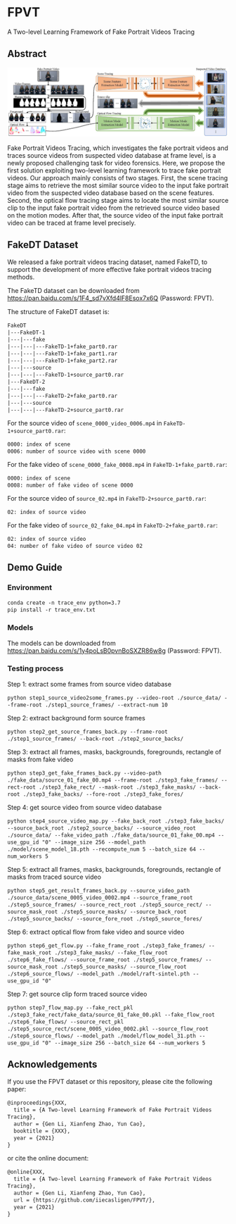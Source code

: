 # FPVT

A Two-level Learning Framework of Fake Portrait Videos Tracing

## Abstract

![FMFCC-V-Dataset](images/sample02.jpg)

Fake Portrait Videos Tracing, which investigates the fake portrait videos and traces source videos from suspected video database at frame level, is a newly proposed challenging task for video forensics. Here, we propose the first solution exploiting two-level learning framework to trace fake portrait videos. Our approach mainly consists of two stages. First, the scene tracing stage aims to retrieve the most similar source video to the input fake portrait video from the suspected video database based on the scene features. Second, the optical flow tracing stage aims to locate the most similar source clip to the input fake portrait video from the retrieved source video based on the motion modes. After that, the source video of the input fake portrait video can be traced at frame level precisely.

## FakeDT Dataset

We released a fake portrait videos tracing dataset, named FakeTD, to support the development of more effective fake portrait videos tracing methods.

The FakeTD dataset can be downloaded from https://pan.baidu.com/s/1F4_sd7vXfd4lF8Esox7x6Q (Password: FPVT).

The structure of FakeDT dataset is:
```
FakeDT
|---FakeDT-1
|---|---fake
|---|---|---FakeTD-1+fake_part0.rar
|---|---|---FakeTD-1+fake_part1.rar
|---|---|---FakeTD-1+fake_part2.rar
|---|---source
|---|---|---FakeTD-1+source_part0.rar
|---FakeDT-2
|---|---fake
|---|---|---FakeTD-2+fake_part0.rar
|---|---source
|---|---|---FakeTD-2+source_part0.rar
```
For the source video of `scene_0000_video_0006.mp4` in `FakeTD-1+source_part0.rar`:
```
0000: index of scene
0006: number of source video with scene 0000
```
For the fake video of `scene_0000_fake_0008.mp4` in `FakeTD-1+fake_part0.rar`:
```
0000: index of scene
0008: number of fake video of scene 0000
```
For the source video of `source_02.mp4` in `FakeTD-2+source_part0.rar`:
```
02: index of source video
```
For the fake video of `source_02_fake_04.mp4` in `FakeTD-2+fake_part0.rar`:
```
02: index of source video
04: number of fake video of source video 02
```

## Demo Guide

### Environment

```
conda create -n trace_env python=3.7
pip install -r trace_env.txt
```

### Models

The models can be downloaded from https://pan.baidu.com/s/1y4poLsB0pvnBoSXZR86w8g (Password: FPVT).

### Testing process

Step 1: extract some frames from source video database
```
python step1_source_video2some_frames.py --video-root ./source_data/ --frame-root ./step1_source_frames/ --extract-num 10
```
Step 2: extract background form source frames
```
python step2_get_source_frames_back.py --frame-root ./step1_source_frames/ --back-root ./step2_source_backs/
```
Step 3: extract all frames, masks, backgrounds, foregrounds, rectangle of masks from fake video
```
python step3_get_fake_frames_back.py --video-path ./fake_data/source_01_fake_00.mp4 --frame-root ./step3_fake_frames/ --rect-root ./step3_fake_rect/ --mask-root ./step3_fake_masks/ --back-root ./step3_fake_backs/ --fore-root ./step3_fake_fores/
```
Step 4: get source video from source video database
```
python step4_source_video_map.py --fake_back_root ./step3_fake_backs/ --source_back_root ./step2_source_backs/ --source_video_root ./source_data/ --fake_video_path ./fake_data/source_01_fake_00.mp4 --use_gpu_id "0" --image_size 256 --model_path ./model/scene_model_18.pth --recompute_num 5 --batch_size 64 --num_workers 5
```
Step 5: extract all frames, masks, backgrounds, foregrounds, rectangle of masks from traced source video
```
python step5_get_result_frames_back.py --source_video_path ./source_data/scene_0005_video_0002.mp4 --source_frame_root ./step5_source_frames/ --source_rect_root ./step5_source_rect/ --source_mask_root ./step5_source_masks/ --source_back_root ./step5_source_backs/ --source_fore_root ./step5_source_fores/
```
Step 6: extract optical flow from fake video and source video
```
python step6_get_flow.py --fake_frame_root ./step3_fake_frames/ --fake_mask_root ./step3_fake_masks/ --fake_flow_root ./step6_fake_flows/ --source_frame_root ./step5_source_frames/ --source_mask_root ./step5_source_masks/ --source_flow_root ./step6_source_flows/ --model_path ./model/raft-sintel.pth --use_gpu_id "0"
```
Step 7: get source clip form traced source video
```
python step7_flow_map.py --fake_rect_pkl ./step3_fake_rect/fake_data/source_01_fake_00.pkl --fake_flow_root ./step6_fake_flows/ --source_rect_pkl ./step5_source_rect/scene_0005_video_0002.pkl --source_flow_root ./step6_source_flows/ --model_path ./model/flow_model_31.pth --use_gpu_id "0" --image_size 256 --batch_size 64 --num_workers 5
```

## Acknowledgements

If you use the FPVT dataset or this repository, please cite the following paper:
```
@inproceedings{XXX,
  title = {A Two-level Learning Framework of Fake Portrait Videos Tracing},
  author = {Gen Li, Xianfeng Zhao, Yun Cao},
  booktitle = {XXX},
  year = {2021}
}
```
or cite the online document:
```
@online{XXX,
  title = {A Two-level Learning Framework of Fake Portrait Videos Tracing},
  author = {Gen Li, Xianfeng Zhao, Yun Cao},
  url = {https://github.com/iiecasligen/FPVT/},
  year = {2021}
}
```

